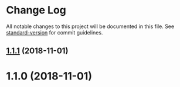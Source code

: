 # Change Log

All notable changes to this project will be documented in this file. See [standard-version](https://github.com/conventional-changelog/standard-version) for commit guidelines.

<a name="1.1.1"></a>
## [1.1.1](https://github.com/Antoniojesusv/tecmalaga-sl/compare/v1.1.0...v1.1.1) (2018-11-01)



<a name="1.1.0"></a>
# 1.1.0 (2018-11-01)
